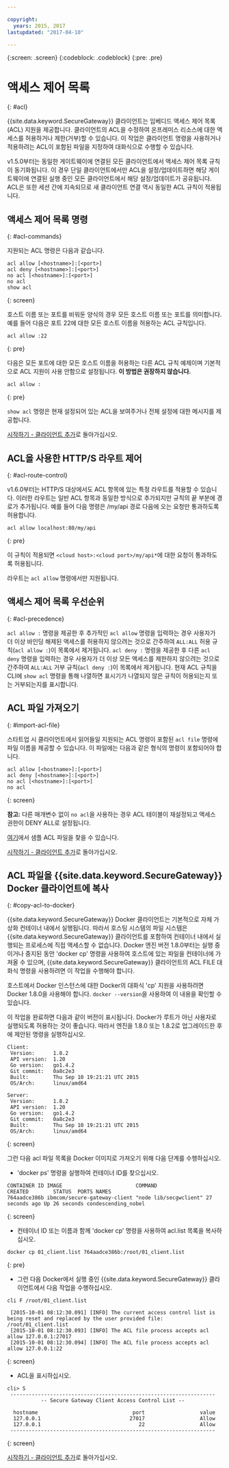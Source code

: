 ```yaml
---

copyright:
  years: 2015, 2017
lastupdated: "2017-04-10"

---
```

{:screen: .screen}
{:codeblock: .codeblock}
{:pre: .pre}

# 액세스 제어 목록
{: #acl}

{{site.data.keyword.SecureGateway}} 클라이언트는 임베디드 액세스 제어 목록(ACL) 지원을 제공합니다. 클라이언트의 ACL을 수정하여 온프레미스 리소스에 대한 액세스를 허용하거나 제한(거부)할 수 있습니다.  이 작업은 클라이언트 명령을 사용하거나 적용하려는 ACL이 포함된 파일을 지정하여 대화식으로 수행할 수 있습니다.

v1.5.0부터는 동일한 게이트웨이에 연결된 모든 클라이언트에서 액세스 제어 목록 규칙이 동기화됩니다.  이 경우 단일 클라이언트에서만 ACL을 설정/업데이트하면 해당 게이트웨이에 연결된 실행 중인 모든 클라이언트에서 해당 설정/업데이트가 공유됩니다.  ACL은 또한 세션 간에 지속되므로 새 클라이언트 연결 역시 동일한 ACL 규칙이 적용됩니다.

## 액세스 제어 목록 명령
{: #acl-commands}

지원되는 ACL 명령은 다음과 같습니다.

```
acl allow [<hostname>]:[<port>]
acl deny [<hostname>]:[<port>]
no acl [<hostname>]:[<port>]
no acl
show acl
```
{: screen}

호스트 이름 또는 포트를 비워둔 양식의 경우 모든 호스트 이름 또는 포트를 의미합니다.  예를 들어 다음은 포트 22에 대한 모든 호스트 이름을 허용하는 ACL 규칙입니다.

```
acl allow :22
```
{: pre}

다음은 모든 포트에 대한 모든 호스트 이름을 허용하는 다른 ACL 규칙 예제이며 기본적으로 ACL 지원이 사용 안함으로 설정됩니다. <b>이 방법은 권장하지 않습니다.</b>

```
acl allow :
```
{: pre}

`show acl` 명령은 현재 설정되어 있는 ACL을 보여주거나 전체 설정에 대한 메시지를 제공합니다.

[시작하기 - 클라이언트 추가](/docs/services/SecureGateway?topic=securegateway-add-client)로 돌아가십시오.

## ACL을 사용한 HTTP/S 라우트 제어
{: #acl-route-control}

v1.6.0부터는 HTTP/S 대상에서도 ACL 항목에 있는 특정 라우트를 적용할 수 있습니다.  이러한 라우트는 일반 ACL 항목과 동일한 방식으로 추가되지만 규칙의 끝 부분에 경로가 추가됩니다. 예를 들어 다음 명령은 /my/api 경로 다음에 오는 요청만 통과하도록 허용합니다.

```
acl allow localhost:80/my/api
```
{: pre}

이 규칙이 적용되면 `<cloud host>:<cloud port>/my/api*`에 대한 요청이 통과하도록 허용됩니다.

라우트는 `acl allow` 명령에서만 지원됩니다.

## 액세스 제어 목록 우선순위
{: #acl-precedence}

`acl allow :` 명령을 제공한 후 추가적인 `acl allow` 명령을 입력하는 경우 사용자가 더 이상 바인딩 해제된 액세스를 허용하지 않으려는 것으로 간주하여 `ALL:ALL` 허용 규칙(`acl allow :`)이 목록에서 제거됩니다.  `acl deny :` 명령을 제공한 후 다른 `acl deny` 명령을 입력하는 경우 사용자가 더 이상 모든 액세스를 제한하지 않으려는 것으로 간주하여 `ALL:ALL` 거부 규칙(`acl deny :`)이 목록에서 제거됩니다.  현재 ACL 규칙을 CLI에 `show acl` 명령을 통해 나열하면 표시기가 나열되지 않은 규칙이 허용되는지 또는 거부되는지를 표시합니다.

## ACL 파일 가져오기
{: #import-acl-file}

스타트업 시 클라이언트에서 읽어들일 지원되는 ACL 명령이 포함된 `acl file` 명령에 파일 이름을 제공할 수 있습니다. 이 파일에는 다음과 같은 형식의 명령이 포함되어야 합니다.

```
acl allow [<hostname>]:[<port>]
acl deny [<hostname>]:[<port>]
no acl [<hostname>]:[<port>]
no acl
```
{: screen}

<b>참고:</b> 다른 매개변수 없이 `no acl`을 사용하는 경우 ACL 테이블이 재설정되고 액세스 권한이 DENY ALL로 설정됩니다.

[여기](/docs/services/SecureGateway?topic=securegateway-acl-files)에서 샘플 ACL 파일을 찾을 수 있습니다.

[시작하기 - 클라이언트 추가](/docs/services/SecureGateway?topic=securegateway-add-client)로 돌아가십시오.

## ACL 파일을 {{site.data.keyword.SecureGateway}} Docker 클라이언트에 복사
{: #copy-acl-to-docker}

{{site.data.keyword.SecureGateway}} Docker 클라이언트는 기본적으로 자체 가상화 컨테이너 내에서 실행됩니다.  따라서 호스팅 시스템의 파일 시스템은 {{site.data.keyword.SecureGateway}} 클라이언트를 포함하여 컨테이너 내에서 실행되는 프로세스에 직접 액세스할 수 없습니다.  Docker 엔진 버전 1.8.0부터는 실행 중이거나 중지된 동안 'docker cp' 명령을 사용하여 호스트에 있는 파일을 컨테이너에 가져올 수 있으며, {{site.data.keyword.SecureGateway}} 클라이언트의 ACL FILE 대화식 명령을 사용하려면 이 작업을 수행해야 합니다.

호스트에서 Docker 인스턴스에 대한 Docker의 대화식 'cp' 지원을 사용하려면 Docker 1.8.0을 사용해야 합니다. `docker --version`을 사용하여 이 내용을 확인할 수 있습니다.

이 작업을 완료하면 다음과 같이 버전이 표시됩니다. Docker가 루트가 아닌 사용자로 실행되도록 허용하는 것이 좋습니다. 따라서 엔진을 1.8.0 또는 1.8.2로 업그레이드한 후에 제안된 명령을 실행하십시오.

```
Client:
 Version:      1.8.2
 API version:  1.20
 Go version:   go1.4.2
 Git commit:   0a8c2e3
 Built:        Thu Sep 10 19:21:21 UTC 2015
 OS/Arch:      linux/amd64

Server:
 Version:      1.8.2
 API version:  1.20
 Go version:   go1.4.2
 Git commit:   0a8c2e3
 Built:        Thu Sep 10 19:21:21 UTC 2015
 OS/Arch:      linux/amd64
```
{: screen}

그런 다음 acl 파일 목록을 Docker 이미지로 가져오기 위해 다음 단계를 수행하십시오.

- 'docker ps' 명령을 실행하여 컨테이너 ID를 찾으십시오.

```
CONTAINER ID IMAGE                        COMMAND                CREATED        STATUS  PORTS NAMES
764aadce386b ibmcom/secure-gateway-client "node lib/secgwclient" 27 seconds ago Up 26 seconds condescending_nobel
```
{: screen}

- 컨테이너 ID 또는 이름과 함께 'docker cp' 명령을 사용하여 acl.list 목록을 복사하십시오.

```
docker cp 01_client.list 764aadce386b:/root/01_client.list
```
{: pre}

- 그런 다음 Docker에서 실행 중인 {{site.data.keyword.SecureGateway}} 클라이언트에서 다음 작업을 수행하십시오.

```
cli F /root/01_client.list

 [2015-10-01 08:12:30.091] [INFO] The current access control list is being reset and replaced by the user provided file: /root/01_client.list
 [2015-10-01 08:12:30.093] [INFO] The ACL file process accepts acl allow 127.0.0.1:27017
 [2015-10-01 08:12:30.094] [INFO] The ACL file process accepts acl allow 127.0.0.1:22
```
{: screen}

- ACL을 표시하십시오.

```
cli> S
 -------------------------------------------------------------------
           -- Secure Gateway Client Access Control List --          

  hostname                               port                  value
  127.0.0.1                             27017                  Allow
  127.0.0.1                                22                  Allow
 -------------------------------------------------------------------
```
{: screen}

[시작하기 - 클라이언트 추가](/docs/services/SecureGateway?topic=securegateway-add-client)로 돌아가십시오.
